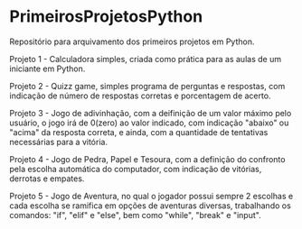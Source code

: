 # PrimeirosProjetosPython
Repositório para arquivamento dos primeiros projetos em Python.

Projeto 1 - Calculadora simples, criada como prática para as aulas de um iniciante em Python.

Projeto 2 - Quizz game, simples programa de perguntas e respostas, com indicação de número de respostas corretas e porcentagem de acerto.

Projeto 3 - Jogo de adivinhação, com a deifinição de um valor máximo pelo usuário, o jogo irá de 0(zero) ao valor indicado, com indicação "abaixo" ou "acima" da resposta correta, e ainda, com a quantidade de tentativas necessárias para a vitória.

Projeto 4 - Jogo de Pedra, Papel e Tesoura, com a definição do confronto pela escolha automática do computador, com indicação de vitórias, derrotas e empates.

Projeto 5 - Jogo de Aventura, no qual o jogador possui sempre 2 escolhas e cada escolha se ramifica em opções de aventuras diversas, trabalhando os comandos: "if", "elif" e "else", bem como "while", "break" e "input".
